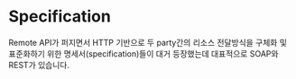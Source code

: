 # Specification

Remote API가 퍼지면서 HTTP 기반으로 두 party간의 리소스 전달방식을 구체화 및 표준화하기 위한 명세서(specification)들이 대거 등장했는데 대표적으로 SOAP와 REST가 있습니다.
